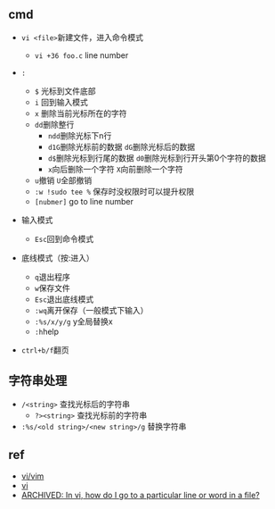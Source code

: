 ## cmd
+ `vi <file>`新建文件，进入命令模式
    + `vi +36 foo.c` line number

+ `:`
    - `$` 光标到文件底部
    - `i` 回到输入模式
    - `x` 删除当前光标所在的字符
    - `dd`删除整行
        + `ndd`删除光标下n行
        + `d1G`删除光标前的数据 `dG`删除光标后的数据
        + `d$`删除光标到行尾的数据 `d0`删除光标到行开头第0个字符的数据
        + `x`向后删除一个字符 `X`向前删除一个字符
    - `u`撤销 `U`全部撤销
    - `:w !sudo tee %` 保存时没权限时可以提升权限
    - `[nubmer]` go to line number

+ 输入模式
    - `Esc`回到命令模式

+ 底线模式（按:进入）
    - `q`退出程序
    - `w`保存文件
    - `Esc`退出底线模式
    - `:wq`离开保存（一般模式下输入）
    - `:%s/x/y/g` y全局替换x
    - `:h`help

+ `ctrl+b/f`翻页

## 字符串处理

+ `/<string>` 查找光标后的字符串
    + `?><string>` 查找光标前的字符串
+ `:%s/<old string>/<new string>/g`  替换字符串





## ref
+ [vi/vim](https://www.runoob.com/linux/linux-vim.html)
+ [vi](http://c.biancheng.net/view/558.html)
+ [ARCHIVED: In vi, how do I go to a particular line or word in a file?](https://kb.iu.edu/d/adxw)
